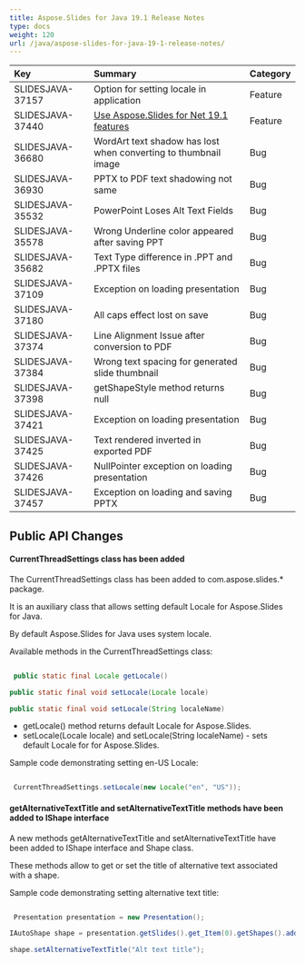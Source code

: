```yaml
---
title: Aspose.Slides for Java 19.1 Release Notes
type: docs
weight: 120
url: /java/aspose-slides-for-java-19-1-release-notes/
---
```


|**Key**|**Summary**|**Category**|
| :- | :- | :- |
|SLIDESJAVA-37157|Option for setting locale in application|Feature|
|SLIDESJAVA-37440|[Use Aspose.Slides for Net 19.1 features](https://docs.aspose.com/display/slidesnet/Aspose.Slides+for+.NET+19.1+Release+Notes)|Feature|
|SLIDESJAVA-36680|WordArt text shadow has lost when converting to thumbnail image|Bug|
|SLIDESJAVA-36930|PPTX to PDF text shadowing not same|Bug|
|SLIDESJAVA-35532|PowerPoint Loses Alt Text Fields|Bug|
|SLIDESJAVA-35578|Wrong Underline color appeared after saving PPT|Bug|
|SLIDESJAVA-35682|Text Type difference in .PPT and .PPTX files|Bug|
|SLIDESJAVA-37109|Exception on loading presentation|Bug|
|SLIDESJAVA-37180|All caps effect lost on save|Bug|
|SLIDESJAVA-37374|Line Alignment Issue after conversion to PDF|Bug|
|SLIDESJAVA-37384|Wrong text spacing for generated slide thumbnail|Bug|
|SLIDESJAVA-37398|getShapeStyle method returns null|Bug|
|SLIDESJAVA-37421|Exception on loading presentation|Bug|
|SLIDESJAVA-37425|Text rendered inverted in exported PDF|Bug|
|SLIDESJAVA-37426|NullPointer exception on loading presentation|Bug|
|SLIDESJAVA-37457|Exception on loading and saving PPTX|Bug|
## **Public API Changes**
#### **CurrentThreadSettings class has been added**
The CurrentThreadSettings class has been added to com.aspose.slides.* package.

It is an auxiliary class that allows setting default Locale for Aspose.Slides for Java.

By default Aspose.Slides for Java uses system locale.

Available methods in the CurrentThreadSettings class:

``` java

 public static final Locale getLocale()

public static final void setLocale(Locale locale)

public static final void setLocale(String localeName)

```

- getLocale() method returns default Locale for Aspose.Slides.
- setLocale(Locale locale) and setLocale(String localeName) - sets default Locale for for Aspose.Slides.

Sample code demonstrating setting en-US Locale:

``` java

 CurrentThreadSettings.setLocale(new Locale("en", "US"));

```
#### **getAlternativeTextTitle and setAlternativeTextTitle methods have been added to IShape interface**
A new methods getAlternativeTextTitle and setAlternativeTextTitle have been added to IShape interface and Shape class.

These methods allow to get or set the title of alternative text associated with a shape.

Sample code demonstrating setting alternative text title:

``` java

 Presentation presentation = new Presentation();

IAutoShape shape = presentation.getSlides().get_Item(0).getShapes().addAutoShape(ShapeType.Rectangle, 100, 50, 300, 150);

shape.setAlternativeTextTitle("Alt text title");

```




